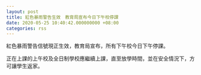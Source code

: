 ```yaml
---
layout: post
title: 紅色暴雨警告生效　教育局宣布今日下午校停課
date: 2020-05-25 10:40:42.000000000 +08:00
categories: rss
---
```


紅色暴雨警告信號現正生效，教育局宣布，所有下午校今日下午停課。

正在上課的上午校及全日制學校應繼續上課，直至放學時間，並在安全情況下，方可讓學生返家。
